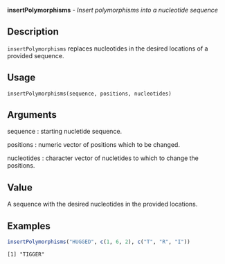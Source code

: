 **insertPolymorphisms** - *Insert polymorphisms into a nucleotide sequence*

Description
--------------------

`insertPolymorphisms` replaces nucleotides in the desired locations of a
provided sequence.


Usage
--------------------
```
insertPolymorphisms(sequence, positions, nucleotides)
```

Arguments
-------------------

sequence
:   starting nucletide sequence.

positions
:   numeric vector of positions which to be changed.

nucleotides
:   character vector of nucletides to which to change the
positions.




Value
-------------------

A sequence with the desired nucleotides in the provided locations.



Examples
-------------------

```R
insertPolymorphisms("HUGGED", c(1, 6, 2), c("T", "R", "I"))
```


```
[1] "TIGGER"

```




